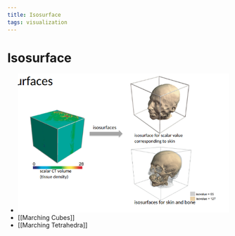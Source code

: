 ```yaml
---
title: Isosurface
tags: visualization
---
```


# Isosurface
- ![im](assets/Pasted%20Image%2020220417235824.png)
- [[Marching Cubes]]
- [[Marching Tetrahedra]]


















































































